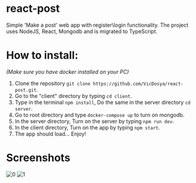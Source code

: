 # react-post
Simple 'Make a post' web app with register\login functionality.
The project uses NodeJS, React, Mongodb and is migrated to TypeScript.

# How to install:
  *(Make sure you have docker installed on your PC)*
1. Clone the repository `git clone https://github.com/VicDosya/react-post.git`.
2. Go to the "client" directory by typing `cd client`.
3. Type in the terminal `npm install`, Do the same in the server directory `cd server`.
4. Go to root directory and type `docker-compose up` to turn on mongodb.
5. In the server directory, Turn on the server by typing `npm run dev`.
6. In the client directory, Turn on the app by typing `npm start`.
7. The app should load... Enjoy!

# Screenshots
![0](https://user-images.githubusercontent.com/96661032/215337616-c233c967-6771-4029-a9c9-dee9c05800b5.png)
![1](https://user-images.githubusercontent.com/96661032/215337552-a32fb889-6ab0-468f-82a4-3c2bf174d4a7.png)


